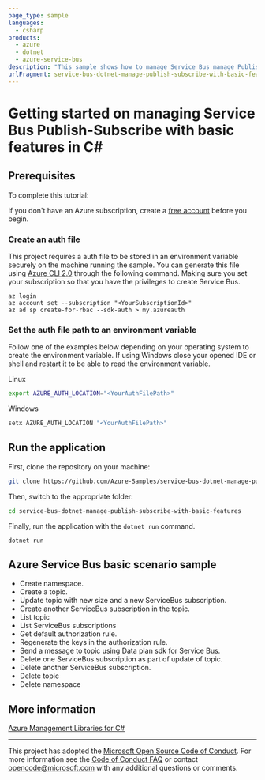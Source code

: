 ```yaml
---
page_type: sample
languages:
  - csharp
products:
  - azure
  - dotnet
  - azure-service-bus
description: "This sample shows how to manage Service Bus manage Publish-Subscribe with basic features."
urlFragment: service-bus-dotnet-manage-publish-subscribe-with-basic-features
---
```


# Getting started on managing Service Bus Publish-Subscribe with basic features in C#

## Prerequisites

To complete this tutorial:

If you don't have an Azure subscription, create a [free account] before you begin.

### Create an auth file

This project requires a auth file to be stored in an environment variable securely on the machine running the sample. You can generate this file using [Azure CLI 2.0] through the following command. Making sure you set your subscription so that you have the privileges to create Service Bus.

```azure-cli
az login
az account set --subscription "<YourSubscriptionId>"
az ad sp create-for-rbac --sdk-auth > my.azureauth
```

### Set the auth file path to an environment variable

Follow one of the examples below depending on your operating system to create the environment variable. If using Windows close your opened IDE or shell and restart it to be able to read the environment variable.

Linux

```bash
export AZURE_AUTH_LOCATION="<YourAuthFilePath>"
```

Windows

```cmd
setx AZURE_AUTH_LOCATION "<YourAuthFilePath>"
```

## Run the application

First, clone the repository on your machine:

```bash
git clone https://github.com/Azure-Samples/service-bus-dotnet-manage-publish-subscribe-with-basic-features.git
```

Then, switch to the appropriate folder:
```bash
cd service-bus-dotnet-manage-publish-subscribe-with-basic-features
```

Finally, run the application with the `dotnet run` command.

```console
dotnet run
```

## Azure Service Bus basic scenario sample

 *  Create namespace.
 *  Create a topic.
 *  Update topic with new size and a new ServiceBus subscription.
 *  Create another ServiceBus subscription in the topic.
 *  List topic
 *  List ServiceBus subscriptions
 *  Get default authorization rule.
 *  Regenerate the keys in the authorization rule.
 *  Send a message to topic using Data plan sdk for Service Bus.
 *  Delete one ServiceBus subscription as part of update of topic.
 *  Delete another ServiceBus subscription.
 *  Delete topic
 *  Delete namespace

## More information

[Azure Management Libraries for C#][Azure .Net Developer Center]

---

This project has adopted the [Microsoft Open Source Code of Conduct]. For more information see the [Code of Conduct FAQ] or contact [opencode@microsoft.com] with any additional questions or comments.

<!-- LINKS -->
[free account]: https://azure.microsoft.com/free/?WT.mc_id=A261C142F
[Azure Management Libraries for C#]: https://github.com/Azure/azure-sdk-for-net/tree/Fluent
[Azure .Net Developer Center]: https://azure.microsoft.com/en-us/develop/net
[Microsoft Open Source Code of Conduct]: https://opensource.microsoft.com/codeofconduct
[opencode@microsoft.com]: mailto:opencode@microsoft.com
[Code of Conduct FAQ]: https://opensource.microsoft.com/codeofconduct/faq/
[Azure CLI 2.0]: https://docs.microsoft.com/en-us/cli/azure/install-azure-cli?view=azure-cli-latest

